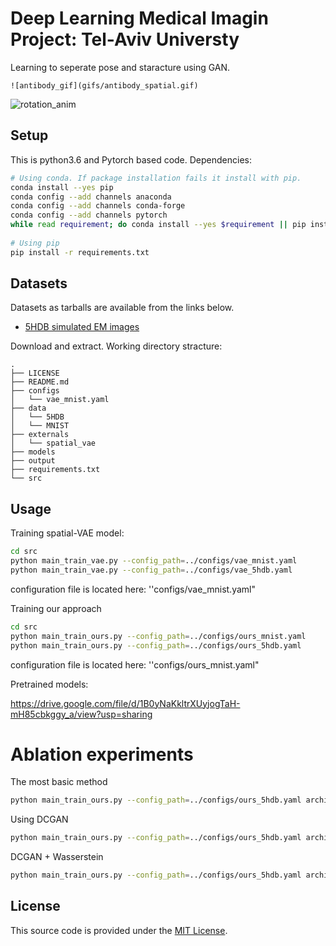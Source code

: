 # Deep Learning Medical Imagin Project: Tel-Aviv Universty

Learning to seperate pose and staracture using GAN.

```
![antibody_gif](gifs/antibody_spatial.gif)
```

<img src="/Users/kobibi/WorkDocs/medical_imaging_project/output/animations/roation_animation.gif" alt="rotation_anim" style="zoom:100%;" />

## Setup

This is python3.6 and Pytorch based code. Dependencies:

```bash
# Using conda. If package installation fails it install with pip.
conda install --yes pip
conda config --add channels anaconda
conda config --add channels conda-forge
conda config --add channels pytorch
while read requirement; do conda install --yes $requirement || pip install $requirement; done < requirements.txt 
 
# Using pip
pip install -r requirements.txt 
```

## Datasets

Datasets as tarballs are available from the links below.

- [5HDB simulated EM images](http://bergerlab-downloads.csail.mit.edu/spatial-vae/5HDB.tar.gz)

Download and extract. Working directory stracture:

```
.
├── LICENSE
├── README.md
├── configs
│   └── vae_mnist.yaml
├── data
│   └── 5HDB
│   └── MNIST
├── externals
│   └── spatial_vae
├── models
├── output
├── requirements.txt
└── src
```




## Usage

Training spatial-VAE model:

```bash
cd src
python main_train_vae.py --config_path=../configs/vae_mnist.yaml
python main_train_vae.py --config_path=../configs/vae_5hdb.yaml
```

configuration file is located here: ''configs/vae_mnist.yaml"



Training our approach

```bash
cd src
python main_train_ours.py --config_path=../configs/ours_mnist.yaml 
python main_train_ours.py --config_path=../configs/ours_5hdb.yaml
```

configuration file is located here: ''configs/ours_mnist.yaml"



Pretrained models:

https://drive.google.com/file/d/1B0yNaKkltrXUyjogTaH-mH85cbkggy_a/view?usp=sharing



# Ablation experiments

The most basic method

```bash
python main_train_ours.py --config_path=../configs/ours_5hdb.yaml architecture=fc use_wasserstein=false 
```

Using DCGAN

```bash
python main_train_ours.py --config_path=../configs/ours_5hdb.yaml architecture=cnn use_wasserstein=false 
```

DCGAN + Wasserstein

```bash
python main_train_ours.py --config_path=../configs/ours_5hdb.yaml architecture=cnn use_wasserstein=true 
```



## License

This source code is provided under the [MIT License](https://github.com/tbepler/spatial-VAE/blob/master/LICENSE).

